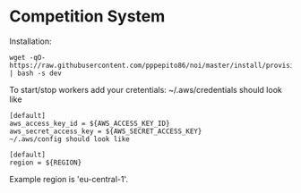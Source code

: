 # Competition System

Installation:
```
wget -qO- https://raw.githubusercontent.com/pppepito86/noi/master/install/provision.sh | bash -s dev
```
To start/stop workers add your cretentials:
~/.aws/credentials should look like
```
[default]
aws_access_key_id = ${AWS_ACCESS_KEY_ID}
aws_secret_access_key = ${AWS_SECRET_ACCESS_KEY}
~/.aws/config should look like
```
```
[default]
region = ${REGION}
```
Example region is 'eu-central-1'.
